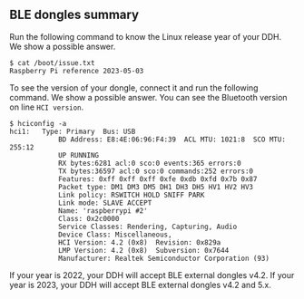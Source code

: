 BLE dongles summary
-------------------

Run the following command to know the Linux release year of your DDH. 
We show a possible answer.

```console
$ cat /boot/issue.txt
Raspberry Pi reference 2023-05-03
```

To see the version of your dongle, connect it and run the following command. 
We show a possible answer. You can see the Bluetooth version on line `HCI version`.

```console
$ hciconfig -a
hci1:   Type: Primary  Bus: USB
            BD Address: E8:4E:06:96:F4:39  ACL MTU: 1021:8  SCO MTU: 255:12
            UP RUNNING
            RX bytes:6281 acl:0 sco:0 events:365 errors:0
            TX bytes:36597 acl:0 sco:0 commands:252 errors:0
            Features: 0xff 0xff 0xff 0xfe 0xdb 0xfd 0x7b 0x87
            Packet type: DM1 DM3 DM5 DH1 DH3 DH5 HV1 HV2 HV3
            Link policy: RSWITCH HOLD SNIFF PARK
            Link mode: SLAVE ACCEPT
            Name: 'raspberrypi #2'
            Class: 0x2c0000
            Service Classes: Rendering, Capturing, Audio
            Device Class: Miscellaneous,
            HCI Version: 4.2 (0x8)  Revision: 0x829a
            LMP Version: 4.2 (0x8)  Subversion: 0x7644
            Manufacturer: Realtek Semiconductor Corporation (93)
```

If your year is 2022, your DDH will accept BLE external dongles v4.2.
If your year is 2023, your DDH will accept BLE external dongles v4.2 and 5.x.
